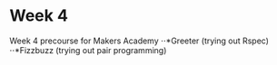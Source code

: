 # Week 4

Week 4 precourse for Makers Academy
⋅⋅*Greeter (trying out Rspec)
⋅⋅*Fizzbuzz (trying out pair programming)
